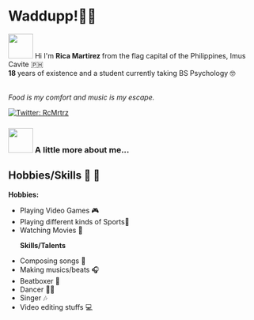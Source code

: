 # Waddupp!✌🏽
<img src="https://media.giphy.com/media/mGcNjsfWAjY5AEZNw6/giphy.gif" width="50">
Hi I'm <strong> Rica Martirez </strong>  from the flag capital of the Philippines, Imus Cavite 🇵🇭 
<br> <strong> 18 </strong> years of existence and a student currently taking BS Psychology 🤓 <br> <br> 

_Food is my comfort and music is my escape._

[![Twitter: RcMrtrz](https://img.shields.io/twitter/follow/RcMrtrz?style=social)](https://twitter.com/RcMrtrz)



### <img src="https://media.giphy.com/media/VgCDAzcKvsR6OM0uWg/giphy.gif" width="50"> A little more about me...  
## Hobbies/Skills :book: :basketball:
**Hobbies:**
<ul> 
  <li> Playing Video Games  🎮  </li>  
  <li> Playing different kinds of Sports🏐 </li> 
  <li> Watching Movies 🎥  </li>
  
 **Skills/Talents** 
 <li> Composing songs 🎼 </li>
 <li> Making musics/beats 🎧 </li>
 <li> Beatboxer 🎤 </li>
 <li> Dancer 🕺🏽 </li>
 <li> Singer 🎶 </li>
 <li> Video editing stuffs 💻 </li> 
</ul> 
